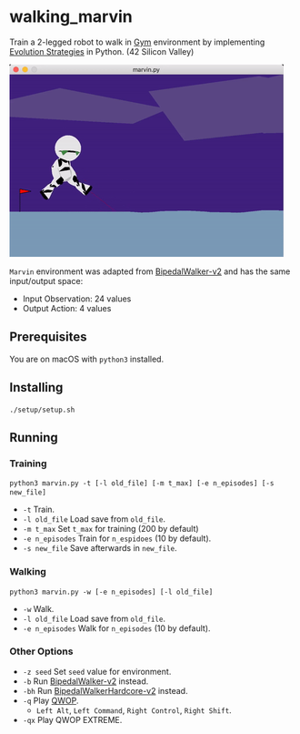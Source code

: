 # walking_marvin
Train a 2-legged robot to walk in [Gym](https://gym.openai.com/) environment by implementing [Evolution Strategies](https://openai.com/blog/evolution-strategies/) in Python. (42 Silicon Valley)

![walking](https://github.com/ashih42/walking_marvin/blob/master/Screenshots/walking.gif)

`Marvin` environment was adapted from [BipedalWalker-v2](https://github.com/openai/gym/wiki/BipedalWalker-v2) and has the same input/output space:
* Input Observation: 24 values
* Output Action: 4 values

## Prerequisites

You are on macOS with `python3` installed.

## Installing

```
./setup/setup.sh
```

## Running

### Training
```
python3 marvin.py -t [-l old_file] [-m t_max] [-e n_episodes] [-s new_file]
```
* `-t` Train.
* `-l old_file` Load save from `old_file`.
* `-m t_max` Set `t_max` for training (200 by default)
* `-e n_episodes` Train for `n_espidoes` (10 by default).
* `-s new_file` Save afterwards in `new_file`.

### Walking
```
python3 marvin.py -w [-e n_episodes] [-l old_file]
```
* `-w` Walk.
* `-l old_file` Load save from `old_file`.
* `-e n_episodes` Walk for `n_episodes` (10 by default).

### Other Options
* `-z seed` Set `seed` value for environment.
* `-b` Run [BipedalWalker-v2](https://gym.openai.com/envs/BipedalWalker-v2/) instead.
* `-bh` Run [BipedalWalkerHardcore-v2](https://gym.openai.com/envs/BipedalWalkerHardcore-v2/) instead.
* `-q` Play [QWOP](http://www.foddy.net/Athletics.html).
  * `Left Alt`, `Left Command`, `Right Control`, `Right Shift`.
* `-qx` Play QWOP EXTREME.
